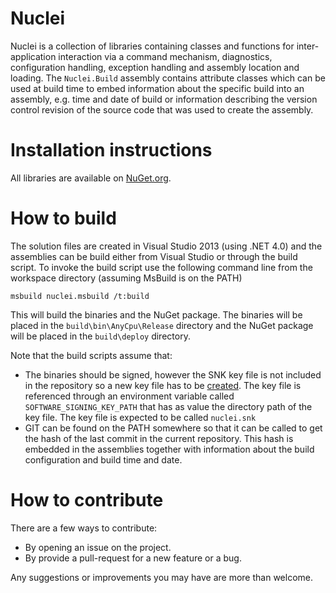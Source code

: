 # Nuclei
Nuclei is a collection of libraries containing classes and functions for inter-application interaction via a command mechanism, diagnostics, configuration handling, exception handling and assembly location and loading.
The `Nuclei.Build` assembly contains attribute classes which can be used at build time to embed information about the specific build into an assembly, e.g. time and date of build or information describing the version control revision of the source code that was used to create the assembly.

# Installation instructions
All libraries are available on [NuGet.org](https://www.nuget.org/packages/Nuclei.Build/).

# How to build
The solution files are created in Visual Studio 2013 (using .NET 4.0) and the assemblies can be build either from Visual Studio or through the build script.
To invoke the build script use the following command line from the workspace directory (assuming MsBuild is on the PATH)

    msbuild nuclei.msbuild /t:build

This will build the binaries and the NuGet package. The binaries will be placed in the `build\bin\AnyCpu\Release` directory and the NuGet package will be placed in the `build\deploy` directory.

Note that the build scripts assume that:

* The binaries should be signed, however the SNK key file is not included in the repository so a new key file has to be [created][snkfile_msdn]. The key file is referenced
  through an environment variable called `SOFTWARE_SIGNING_KEY_PATH` that has as value the directory path of the key file. The key file is expected to be called `nuclei.snk`
* GIT can be found on the PATH somewhere so that it can be called to get the hash of the last commit in the current repository. This hash is embedded in the assemblies together
  with information about the build configuration and build time and date.

# How to contribute
There are a few ways to contribute:

* By opening an issue on the project.
* By provide a pull-request for a new feature or a bug.

Any suggestions or improvements you may have are more than welcome.

[snkfile_msdn]: http://msdn.microsoft.com/en-us/library/6f05ezxy(v=vs.110).aspx
